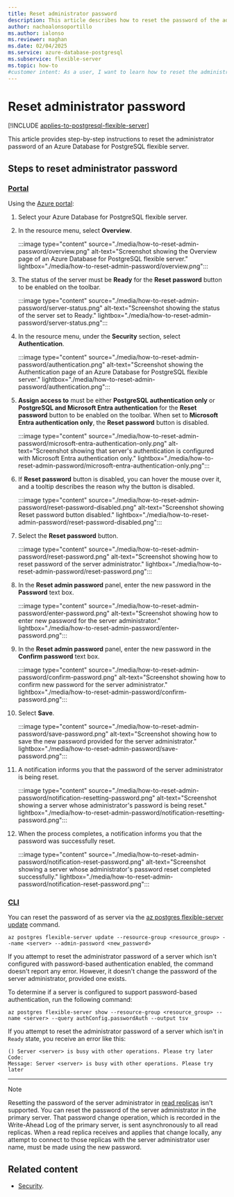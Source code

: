 ```yaml
---
title: Reset administrator password
description: This article describes how to reset the password of the administrator of an Azure Database for PostgreSQL flexible server.
author: nachoalonsoportillo
ms.author: ialonso
ms.reviewer: maghan
ms.date: 02/04/2025
ms.service: azure-database-postgresql
ms.subservice: flexible-server
ms.topic: how-to
#customer intent: As a user, I want to learn how to reset the administrator password of an Azure Database for PostgreSQL flexible server.
---
```


# Reset administrator password

[!INCLUDE [applies-to-postgresql-flexible-server](~/reusable-content/ce-skilling/azure/includes/postgresql/includes/applies-to-postgresql-flexible-server.md)]

This article provides step-by-step instructions to reset the administrator password of an Azure Database for PostgreSQL flexible server.

## Steps to reset administrator password

### [Portal](#tab/portal-reset-admin-password)

Using the [Azure portal](https://portal.azure.com/):

1. Select your Azure Database for PostgreSQL flexible server.

2. In the resource menu, select **Overview**.

    :::image type="content" source="./media/how-to-reset-admin-password/overview.png" alt-text="Screenshot showing the Overview page of an Azure Database for PostgreSQL flexible server." lightbox="./media/how-to-reset-admin-password/overview.png":::

3. The status of the server must be **Ready** for the **Reset password** button to be enabled on the toolbar.

    :::image type="content" source="./media/how-to-reset-admin-password/server-status.png" alt-text="Screenshot showing the status of the server set to Ready." lightbox="./media/how-to-reset-admin-password/server-status.png":::

4. In the resource menu, under the **Security** section, select **Authentication**.

    :::image type="content" source="./media/how-to-reset-admin-password/authentication.png" alt-text="Screenshot showing the Authentication page of an Azure Database for PostgreSQL flexible server." lightbox="./media/how-to-reset-admin-password/authentication.png":::

5. **Assign access to** must be either **PostgreSQL authentication only** or **PostgreSQL and Microsoft Entra authentication** for the **Reset password** button to be enabled on the toolbar. When set to **Microsoft Entra authentication only**, the **Reset password** button is disabled.

    :::image type="content" source="./media/how-to-reset-admin-password/microsoft-entra-authentication-only.png" alt-text="Screenshot showing that server's authentication is configured with Microsoft Entra authentication only." lightbox="./media/how-to-reset-admin-password/microsoft-entra-authentication-only.png":::

6. If **Reset password** button is disabled, you can hover the mouse over it, and a tooltip describes the reason why the button is disabled.

    :::image type="content" source="./media/how-to-reset-admin-password/reset-password-disabled.png" alt-text="Screenshot showing Reset password button disabled." lightbox="./media/how-to-reset-admin-password/reset-password-disabled.png":::

7. Select the **Reset password** button.

    :::image type="content" source="./media/how-to-reset-admin-password/reset-password.png" alt-text="Screenshot showing how to reset password of the server administrator." lightbox="./media/how-to-reset-admin-password/reset-password.png":::

8. In the **Reset admin password** panel, enter the new password in the **Password** text box.

    :::image type="content" source="./media/how-to-reset-admin-password/enter-password.png" alt-text="Screenshot showing how to enter new password for the server administrator." lightbox="./media/how-to-reset-admin-password/enter-password.png":::

9. In the **Reset admin password** panel, enter the new password in the **Confirm password** text box.

    :::image type="content" source="./media/how-to-reset-admin-password/confirm-password.png" alt-text="Screenshot showing how to confirm new password for the server administrator." lightbox="./media/how-to-reset-admin-password/confirm-password.png":::

10. Select **Save**.

    :::image type="content" source="./media/how-to-reset-admin-password/save-password.png" alt-text="Screenshot showing how to save the new password provided for the server administrator." lightbox="./media/how-to-reset-admin-password/save-password.png":::

11. A notification informs you that the password of the server administrator is being reset.

    :::image type="content" source="./media/how-to-reset-admin-password/notification-resetting-password.png" alt-text="Screenshot showing a server whose administrator's password is being reset." lightbox="./media/how-to-reset-admin-password/notification-resetting-password.png":::

12. When the process completes, a notification informs you that the password was successfully reset.

    :::image type="content" source="./media/how-to-reset-admin-password/notification-reset-password.png" alt-text="Screenshot showing a server whose administrator's password reset completed successfully." lightbox="./media/how-to-reset-admin-password/notification-reset-password.png":::

### [CLI](#tab/cli-reset-admin-password)

You can reset the password of as server via the [az postgres flexible-server update](/cli/azure/postgres/flexible-server#az-postgres-flexible-server-update) command.

```azurecli-interactive
az postgres flexible-server update --resource-group <resource_group> --name <server> --admin-password <new_password>
```

If you attempt to reset the administrator password of a server which isn't configured with password-based authentication enabled, the command doesn't report any error. However, it doesn't change the password of the server administrator, provided one exists.

To determine if a server is configured to support password-based authentication, run the following command:

```azurecli-interactive
az postgres flexible-server show --resource-group <resource_group> --name <server> --query authConfig.passwordAuth --output tsv
```

If you attempt to reset the administrator password of a server which isn't in `Ready` state, you receive an error like this:

```output
() Server <server> is busy with other operations. Please try later
Code: 
Message: Server <server> is busy with other operations. Please try later
```

---

> [!NOTE]
> Resetting the password of the server administrator in [read replicas](concepts-read-replicas.md) isn't supported. You can reset the password of the server administrator in the primary server. That password change operation, which is recorded in the Write-Ahead Log of the primary server, is sent asynchronously to all read replicas. When a read replica receives and applies that change locally, any attempt to connect to those replicas with the server administrator user name, must be made using the new password.

## Related content

- [Security](concepts-security.md).
